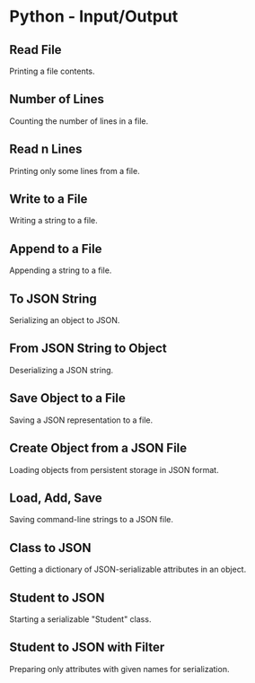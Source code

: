 # Python - Input/Output

## Read File
Printing a file contents.

## Number of Lines
Counting the number of lines in a file.

## Read n Lines
Printing only some lines from a file.

## Write to a File
Writing a string to a file.

## Append to a File
Appending a string to a file.

## To JSON String
Serializing an object to JSON.

## From JSON String to Object
Deserializing a JSON string.

## Save Object to a File
Saving a JSON representation to a file.

## Create Object from a JSON File
Loading objects from persistent storage in JSON format.

## Load, Add, Save
Saving command-line strings to a JSON file.

## Class to JSON
Getting a dictionary of JSON-serializable attributes in an object.

## Student to JSON
Starting a serializable "Student" class.

## Student to JSON with Filter
Preparing only attributes with given names for serialization.
